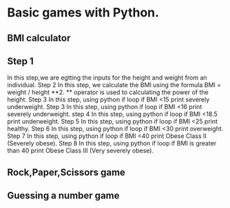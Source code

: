 # Basic games with Python. 

## BMI calculator
## Step 1
In this step,we are egtting the inputs for the height and weight from an individual.
Step 2
In this step, we calculate the BMI using the formula BMI = weight / height **2.
 ** operator is used to calculating the power of the height.
Step 3
In this step, using python if loop if BMI <15 print severely underweight.
Step 3
In this step, using python if loop if BMI <16 print severely underweight.
step 4
In this step, using python if loop if BMI <18.5 print underweight.
Step 5
In this step, using python if loop if BMI  <25 print healthy.
Step 6
In this step, using python if loop if BMI <30  print overweight.
Step 7
In this step, using python if loop if BMI <40 print Obese Class II (Severely obese).
Step 8
In this step, using python if loop if BMI is greater than 40 print Obese Class III (Very severely obese).

## Rock,Paper,Scissors game
## Guessing a number game
